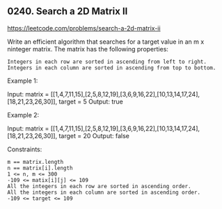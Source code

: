 ## 0240. Search a 2D Matrix II

https://leetcode.com/problems/search-a-2d-matrix-ii

Write an efficient algorithm that searches for a target value in an m x ninteger matrix. The matrix has the following properties:

    Integers in each row are sorted in ascending from left to right.
    Integers in each column are sorted in ascending from top to bottom.

Example 1:

Input: matrix = [[1,4,7,11,15],[2,5,8,12,19],[3,6,9,16,22],[10,13,14,17,24],[18,21,23,26,30]], target = 5
Output: true

Example 2:

Input: matrix = [[1,4,7,11,15],[2,5,8,12,19],[3,6,9,16,22],[10,13,14,17,24],[18,21,23,26,30]], target = 20
Output: false

Constraints:

    m == matrix.length
    n == matrix[i].length
    1 <= n, m <= 300
    -109 <= matix[i][j] <= 109
    All the integers in each row are sorted in ascending order.
    All the integers in each column are sorted in ascending order.
    -109 <= target <= 109
